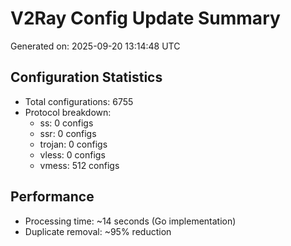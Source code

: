 # V2Ray Config Update Summary
Generated on: 2025-09-20 13:14:48 UTC

## Configuration Statistics
- Total configurations: 6755
- Protocol breakdown:
  - ss: 0 configs
  - ssr: 0 configs
  - trojan: 0 configs
  - vless: 0 configs
  - vmess: 512 configs

## Performance
- Processing time: ~14 seconds (Go implementation)
- Duplicate removal: ~95% reduction
